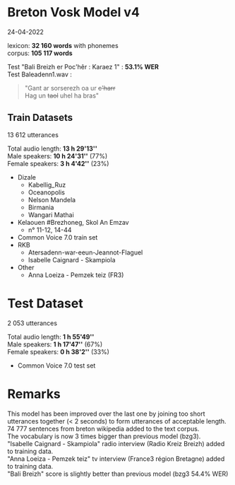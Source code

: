 # Breton Vosk Model v4

24-04-2022

lexicon: **32 160 words** with phonemes \
corpus: **105 117 words**

Test "Bali Breizh er Poc'hêr : Karaez 1" : **53.1% WER** \
Test Baleadenn1.wav :
> "Gant ar sorserezh oa ur <del>c'harr</del> \
> Hag un <del>taol</del> uhel ha bras"


## Train Datasets

13 612 utterances

Total audio length:	**13 h 29'13''** \
Male speakers: **10 h 24'31''**  (77%) \
Female speakers: **3 h 4'42''**    (23%)

  * Dizale
    * Kabellig_Ruz
    * Oceanopolis
    * Nelson Mandela
    * Birmania
    * Wangari Mathai
  * Kelaouen #Brezhoneg, Skol An Emzav
    * n° 11-12, 14-44
  * Common Voice 7.0 train set
  * RKB
    * Atersadenn-war-eeun-Jeannot-Flaguel
    * Isabelle Caignard - Skampiola
  * Other
    * Anna Loeiza - Pemzek teiz (FR3)



# Test Dataset

2 053 utterances

Total audio length:	**1 h 55'49''** \
Male speakers:	**1 h 17'47''**	(67%) \
Female speakers:	**0 h 38'2''**	(33%)

  * Common Voice 7.0 test set



# Remarks

This model has been improved over the last one by joining too short utterances together (< 2 seconds) to form utterances of acceptable length. \
74 777 sentences from breton wikipedia added to the text corpus. \
The vocabulary is now 3 times bigger than previous model (bzg3). \
"Isabelle Caignard - Skampiola" radio interview (Radio Kreiz Breizh) added to training data. \
"Anna Loeiza - Pemzek teiz" tv interview (France3 région Bretagne) added to training data. \
"Bali Breizh" score is slightly better than previous model (bzg3 54.4% WER)
